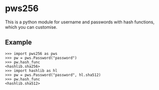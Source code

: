 # pws256
This is a python module for username and passwords with hash functions, which you can customise.


## Example
```
>>> import pws256 as pws
>>> pw = pws.Password("password")
>>> pw.hash_func
<hashlib.sha256>
>>> import hashlib as hl
>>> pw = pws.Password("password", hl.sha512)
>>> pw.hash_func
<hashlib.sha512>
```
